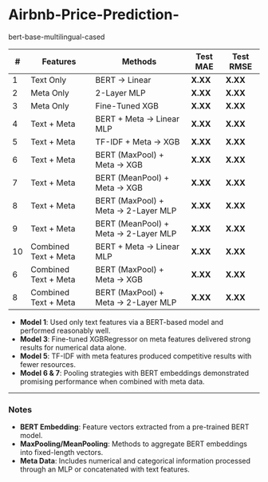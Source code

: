 # Airbnb-Price-Prediction-

bert-base-multilingual-cased

| **#** | **Features**       | **Methods**                        | **Test MAE** | **Test RMSE** |
|-------|---------------------|------------------------------------|--------------|---------------|
| 1     | Text Only          | BERT → Linear                     | **X.XX**     | **X.XX**      |
| 2     | Meta Only          | 2-Layer MLP                       | **X.XX**     | **X.XX**      |
| 3     | Meta Only          | Fine-Tuned XGB                    | **X.XX**     | **X.XX**      |
| 4     | Text + Meta        | BERT + Meta → Linear MLP          | **X.XX**     | **X.XX**      |
| 5     | Text + Meta        | TF-IDF + Meta → XGB               | **X.XX**     | **X.XX**      |
| 6     | Text + Meta        | BERT (MaxPool) + Meta → XGB       | **X.XX**     | **X.XX**      |
| 7     | Text + Meta        | BERT (MeanPool) + Meta → XGB      | **X.XX**     | **X.XX**      |
| 8     | Text + Meta        | BERT (MaxPool) + Meta → 2-Layer MLP | **X.XX**     | **X.XX**      |
| 9     | Text + Meta        | BERT (MeanPool) + Meta → 2-Layer MLP | **X.XX**     | **X.XX**      |
| 10     | Combined Text + Meta        | BERT + Meta → Linear MLP          | **X.XX**     | **X.XX**      |
| 6     | Combined Text + Meta        | BERT (MaxPool) + Meta → XGB       | **X.XX**     | **X.XX**      |
| 8     | Combined Text + Meta        | BERT (MaxPool) + Meta → 2-Layer MLP | **X.XX**     | **X.XX**      |

- **Model 1**: Used only text features via a BERT-based model and performed reasonably well.
- **Model 3**: Fine-tuned XGBRegressor on meta features delivered strong results for numerical data alone.
- **Model 5**: TF-IDF with meta features produced competitive results with fewer resources.
- **Model 6 & 7**: Pooling strategies with BERT embeddings demonstrated promising performance when combined with meta data.

---

### Notes
- **BERT Embedding**: Feature vectors extracted from a pre-trained BERT model.
- **MaxPooling/MeanPooling**: Methods to aggregate BERT embeddings into fixed-length vectors.
- **Meta Data**: Includes numerical and categorical information processed through an MLP or concatenated with text features.

